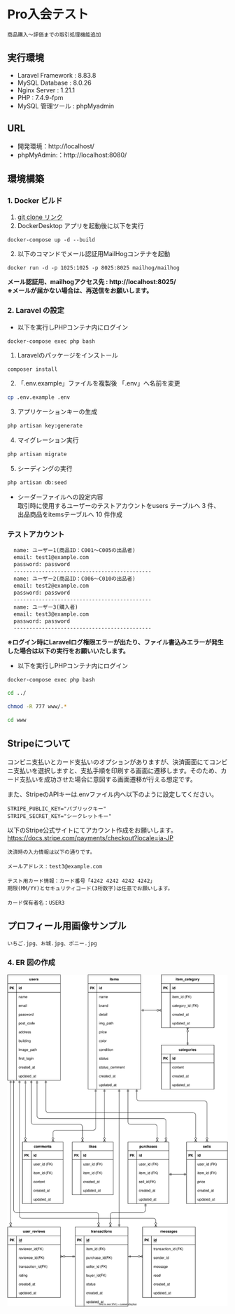 # Pro入会テスト
```
商品購入～評価までの取引処理機能追加
```

## 実行環境
- Laravel Framework : 8.83.8
- MySQL Database : 8.0.26
- Nginx Server : 1.21.1
- PHP : 7.4.9-fpm
- MySQL 管理ツール : phpMyadmin


## URL
- 開発環境：http://localhost/
- phpMyAdmin:：http://localhost:8080/

## 環境構築

### 1. Docker ビルド
1. [git clone リンク](https://github.com/dq-myk/pro-test)
1. DockerDesktop アプリを起動後に以下を実行
```docker
docker-compose up -d --build
```
2. 以下のコマンドでメール認証用MailHogコンテナを起動  
```docker
docker run -d -p 1025:1025 -p 8025:8025 mailhog/mailhog
```
**メール認証用、mailhogアクセス先 : http://localhost:8025/**  
**※メールが届かない場合は、再送信をお願いします。**


### 2. Laravel の設定
- 以下を実行しPHPコンテナ内にログイン
```docker
docker-compose exec php bash
```
1. Laravelのパッケージをインストール  
```bash
composer install
```
2. 「.env.example」ファイルを複製後 「.env」へ名前を変更  
```bash
cp .env.example .env
```
3. アプリケーションキーの生成  
```bash
php artisan key:generate
```
4. マイグレーション実行
```bash
php artisan migrate
```
5. シーディングの実行
```bash
php artisan db:seed
```

- シーダーファイルへの設定内容  
   取引時に使用するユーザーのテストアカウントをusers テーブルへ 3 件、  
   出品商品をitemsテーブルへ 10 件作成  

### テストアカウント
      name: ユーザー1(商品ID：C001～C005の出品者)  
      email: test1@example.com  
      password: password  
      --------------------------------------------
      name: ユーザー2(商品ID：C006～C010の出品者)  
      email: test2@example.com  
      password: password  
      --------------------------------------------
      name: ユーザー3(購入者)  
      email: test3@example.com  
      password: password  
      --------------------------------------------


**※ログイン時にLaravelログ権限エラーが出たり、ファイル書込みエラーが発生した場合は以下の実行をお願いいたします。**  
- 以下を実行しPHPコンテナ内にログイン
```docker
docker-compose exec php bash
```
```bash
cd ../
```
```bash
chmod -R 777 www/.*
```
```bash
cd www
```

## Stripeについて
コンビニ支払いとカード支払いのオプションがありますが、決済画面にてコンビニ支払いを選択しますと、支払手順を印刷する画面に遷移します。そのため、カード支払いを成功させた場合に意図する画面遷移が行える想定です。<br>

また、StripeのAPIキーは.envファイル内へ以下のように設定してください。
```
STRIPE_PUBLIC_KEY="パブリックキー"
STRIPE_SECRET_KEY="シークレットキー"
```

以下のStripe公式サイトにてアカウント作成をお願いします。<br>
https://docs.stripe.com/payments/checkout?locale=ja-JP

```
決済時の入力情報は以下の通りです。

メールアドレス：test3@example.com

テスト用カード情報：カード番号「4242 4242 4242 4242」
期限(MM/YY)とセキュリティコード(3桁数字)は任意でお願いします。

カード保有者名：USER3
```

## プロフィール用画像サンプル
```
いちご.jpg、お城.jpg、ポニー.jpg
```

### 4. ER 図の作成
![ER図](./src/pro-test_ER.drawio.svg)
